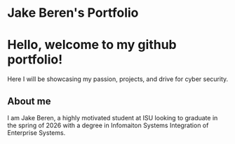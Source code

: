 # Jake Beren's Portfolio

# Hello, welcome to my github portfolio!
Here I will be showcasing my passion, projects, and drive for cyber security.

## About me
I am Jake Beren, a highly motivated student at ISU looking to graduate in the spring of 2026 with a degree in Infomaiton Systems Integration of Enterprise Systems.
